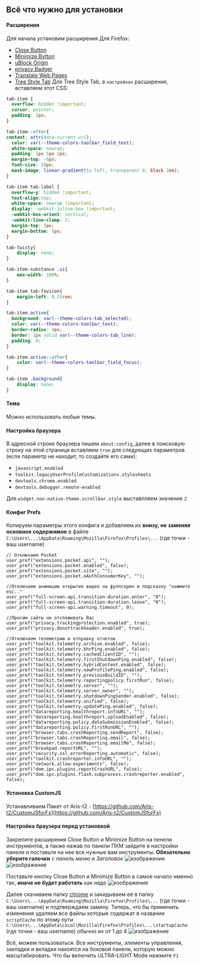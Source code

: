 ## Всё что нужно для установки
#### Расширения
Для начала установим расширения Для Firefox:
* [Close Button](https://addons.mozilla.org/ru/firefox/addon/close-the-window/)
* [Minimize Bytton](https://addons.mozilla.org/firefox/addon/minimize-the-window/)
* [uBlock Origin](https://addons.mozilla.org/ru/firefox/addon/ublock-origin/)
* [privacy Badger](https://addons.mozilla.org/ru/firefox/addon/privacy-badger17/)
* [Translate Web Pages](https://addons.mozilla.org/ru/firefox/addon/translate-web-pages-custom/)
* [Tree Style Tab](https://addons.mozilla.org/ru/firefox/addon/tree-style-tab/)
Для Tree Style Tab, в `настройках` расширения, вставляем этот CSS:
```CSS
tab-item {
  overflow: hidden !important;
  cursor: pointer;
  padding: 1px;
}

tab-item::after{
content: attr(data-current-uri);
  color: var(--theme-colors-toolbar_field_text);
  white-space: nowrap;
  padding: 1px 5px 5px;
  margin-top: -6px;
  font-size: 10px;
  mask-image: linear-gradient(to left, transparent 0, black 2em);
}

tab-item tab-label {
  overflow-y: hidden !important;
  text-align:top;
  white-space: nowrap !important;
  display: -webkit-inline-box !important;
  -webkit-box-orient: vertical;
  -webkit-line-clamp: 2;
  margin-top: 5px;
  margin-bottom: 5px;
}

tab-twisty{
	display: none;
}

tab-item-substance .ui{
  	max-width: 100%;
}

tab-item tab-favicon{
	margin-left: 0.25rem;
}

tab-item.active{
  background: var(--theme-colors-tab_selected);
  color: var(--theme-colors-toolbar_text);
  border-radius: 4px;
  border: 1px solid var(--theme-colors-tab_line);
  padding: 0;
}

tab-item.active::after{
	color: var(--theme-colors-toolbar_field_focus);
}

tab-item .background{
	display: none;
}
```
#### Тема
Можно использовать любые темы.
#### Настройка браузера
В адресной строке браузера пишем `about:config`, далее в поисковую строку на этой странице вставляем `true` для следующих параметров (если параметр не находит, то создайте его сами):
* `javascript.enabled`
* `toolkit.legacyUserProfileCustomizations.stylesheets`
* `devtools.chrome.enabled`
* `devtools.debugger.remote-enabled`
  
Для `widget.non-native-theme.scrollbar.style` выставлляем значение `2`
#### Конфиг Prefs
Копируем параметры этого конфига и добавляем их **внизу, не заменяя основное содержимое** в файле `C:\Users\...\AppData\Roaming\Mozilla\Firefox\Profiles\...` (где точки - ваш username)

```JS
// Отключаем Pocket
user_pref("extensions.pocket.api", "");
user_pref("extensions.pocket.enabled", false);
user_pref("extensions.pocket.site", "");
user_pref("extensions.pocket.oAuthConsumerKey", "");

//Отключаем анимацию открытия видео на фуллскрин и подсказку "нажмите esc.."
user_pref("full-screen-api.transition-duration.enter", "0");
user_pref("full-screen-api.transition-duration.leave", "0");
user_pref("full-screen-api.warning.timeout", 0);

//Просим сайты не отслеживать Вас
user_pref("privacy.trackingprotection.enabled", true);
user_pref("privacy.donottrackheader.enabled", true);

//Отключаем телеметрию и отправку отчетов
user_pref("toolkit.telemetry.archive.enabled", false);
user_pref("toolkit.telemetry.bhrPing.enabled", false);
user_pref("toolkit.telemetry.cachedClientID", "");
user_pref("toolkit.telemetry.firstShutdownPing.enabled", false);
user_pref("toolkit.telemetry.hybridContent.enabled", false);
user_pref("toolkit.telemetry.newProfilePing.enabled", false);
user_pref("toolkit.telemetry.previousBuildID", "");
user_pref("toolkit.telemetry.reportingpolicy.firstRun", false);
user_pref("toolkit.telemetry.server", "");
user_pref("toolkit.telemetry.server_owner", "");
user_pref("toolkit.telemetry.shutdownPingSender.enabled", false);
user_pref("toolkit.telemetry.unified", false);
user_pref("toolkit.telemetry.updatePing.enabled", false);
user_pref("datareporting.healthreport.infoURL", "");
user_pref("datareporting.healthreport.uploadEnabled", false);
user_pref("datareporting.policy.dataSubmissionEnabled", false);
user_pref("datareporting.policy.firstRunURL", "");
user_pref("browser.tabs.crashReporting.sendReport", false);
user_pref("browser.tabs.crashReporting.email", false);
user_pref("browser.tabs.crashReporting.emailMe", false);
user_pref("breakpad.reportURL", "");
user_pref("security.ssl.errorReporting.automatic", false);
user_pref("toolkit.crashreporter.infoURL", "");
user_pref("network.allow-experiments", false);
user_pref("dom.ipc.plugins.reportCrashURL", false);
user_pref("dom.ipc.plugins.flash.subprocess.crashreporter.enabled", false);
```

#### Установка CustomJS
Устанавливаем Пакет от Aris-t2 - [https://github.com/Aris-t2/CustomJSforFx](https://github.com/Aris-t2/CustomJSforFx)
#### Настройка браузера перед установкой
Закрепите расширения Close Button и Minimize Button на пенели инструментов, а также нажав по панели ПКМ зайдите в настройки панели и поставьте на нее все нужные вам инструменты.
**Обязательно уберите галочки** с *панель меню* и *Заголовок* ![изображение](https://github.com/user-attachments/assets/fdf696e3-f5b2-4233-9b33-2cc05ee92395) ![изображение](https://github.com/user-attachments/assets/9272b8fa-0585-48ba-b738-afddb944f73a)

Поставьте кнопку Close Button и Minimize Button в самое начало именно так, **иначе не будет работать** как надо ![изображение](https://github.com/user-attachments/assets/ef35fc99-b0ad-41bb-89a9-a2e05968d5f8)

Далее скачиваем папку [chrome](https://github.com/DesairDHawk/Firefox-Ultra-Light/tree/main/chrome) и закидываем её в папку `C:\Users\...\AppData\Roaming\Mozilla\Firefox\Profiles\...` (где точки - ваш username) и подтверждаем замену.
Теперь, что бы применить изменения удаляем все файлы которые содержат в названии `scriptCache` по этому пути `C:\Users\...\AppData\Local\Mozilla\Firefox\Profiles\...\startupCache` (где точки - ваш username) обычно их от 1 до 4
![изображение](https://github.com/user-attachments/assets/33356e7f-ad59-48bb-8306-be285c16f2b6)

Всё, можем пользоваться. Все инструменты, элементы управления, закладки и вкладки нахоятся на боковой панели, которую можно масштабировать. Что бы включить ULTRA-LIGHT Mode нажмите `F1`

